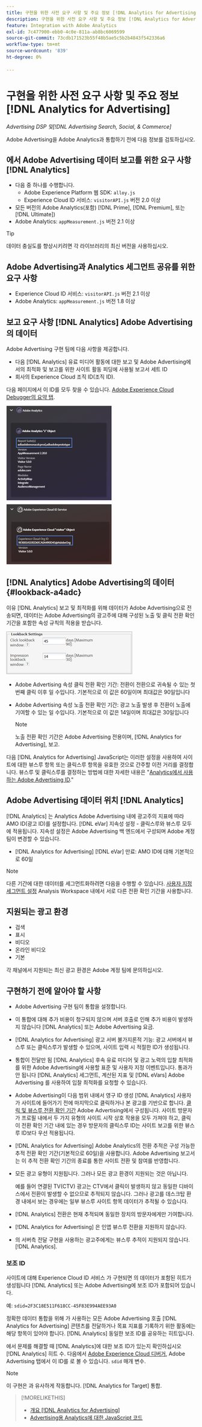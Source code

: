 ```yaml
---
title: 구현을 위한 사전 요구 사항 및 주요 정보 [!DNL Analytics for Advertising]
description: 구현을 위한 사전 요구 사항 및 주요 정보 [!DNL Analytics for Advertising]
feature: Integration with Adobe Analytics
exl-id: 7c477900-ebb0-4c0e-811a-ab8bc6069599
source-git-commit: 73cdb171523b55f48b5ae5c5b2b4843f542336a6
workflow-type: tm+mt
source-wordcount: '839'
ht-degree: 0%

---
```


# 구현을 위한 사전 요구 사항 및 주요 정보 [!DNL Analytics for Advertising]

*Advertising DSP 및[!DNL Advertising Search, Social, & Commerce]*

Adobe Advertising을 Adobe Analytics과 통합하기 전에 다음 정보를 검토하십시오.

## 에서 Adobe Advertising 데이터 보고를 위한 요구 사항 [!DNL Analytics]

* 다음 중 하나를 수행합니다.
   * Adobe Experience Platform 웹 SDK: `alloy.js`
   * Experience Cloud ID 서비스: `visitorAPI.js` 버전 2.0 이상
* 모든 버전의 Adobe Analytics(포함) [!DNL Prime], [!DNL Premium], 또는 [!DNL Ultimate])
* Adobe Analytics: `appMeasurement.js` 버전 2.1 이상

>[!TIP]
>
>데이터 충실도를 향상시키려면 각 라이브러리의 최신 버전을 사용하십시오.

## Adobe Advertising과 Analytics 세그먼트 공유를 위한 요구 사항

* Experience Cloud ID 서비스: `visitorAPI.js` 버전 2.1 이상
* Adobe Analytics: `appMeasurement.js` 버전 1.8 이상

## 보고 요구 사항 [!DNL Analytics] Adobe Advertising의 데이터

Adobe Advertising 구현 팀에 다음 사항을 제공합니다.

* 다음 [!DNL Analytics] 유료 미디어 활동에 대한 보고 및 Adobe Advertising에서의 최적화 및 보고를 위한 사이트 활동 피딩에 사용될 보고서 세트 ID
* 회사의 Experience Cloud 조직 ID(조직 ID).

다음 페이지에서 이 ID를 모두 찾을 수 있습니다. [Adobe Experience Cloud Debugger의 요약 탭](https://experienceleague.adobe.com/docs/debugger/using-v2/summary.html).

![Experience Cloud Debugger 요약 화면](/help/integrations/assets/a4adc-debugger-summary.png)

## [!DNL Analytics] Adobe Advertising의 데이터 {#lookback-a4adc}

이유 [!DNL Analytics] 보고 및 최적화를 위해 데이터가 Adobe Advertising으로 전송되면, 데이터는 Adobe Advertising의 광고주에 대해 구성된 노출 및 클릭 전환 확인 기간을 포함한 속성 규칙의 적용을 받습니다.

![Adobe Advertising의 광고주 수준 전환 확인 기간 설정](/help/integrations/assets/a4adc-lookbacks.png)

* Adobe Advertising 속성 클릭 전환 확인 기간: 전환이 전환으로 귀속될 수 있는 첫 번째 클릭 이후 일 수입니다. 기본적으로 이 값은 60일이며 최대값은 90일입니다
* Adobe Advertising 속성 노출 전환 확인 기간: 광고 노출 발생 후 전환이 노출에 기여할 수 있는 일 수입니다. 기본적으로 이 값은 14일이며 최대값은 30일입니다

  >[!NOTE]
  >
  > 노출 전환 확인 기간은 Adobe Advertising 전용이며, [!DNL Analytics for Advertising], 보고.

다음 [!DNL Analytics for Advertising] JavaScript는 이러한 설정을 사용하여 사이트에 대한 뷰스루 항목 또는 클릭스루 항목을 유효한 것으로 간주할 이전 거리를 결정합니다. 뷰스루 및 클릭스루를 결정하는 방법에 대한 자세한 내용은 &quot;[Analytics에서 사용하는 Adobe Advertising ID](ids.md).&quot;

## Adobe Advertising 데이터 위치 [!DNL Analytics]

[!DNL Analytics] 는 Analytics Adobe Advertising 내에 광고주의 지표에 따라 AMO ID(광고 ID)를 설정합니다. [!DNL eVar] 지속성 설정 - 클릭스루와 뷰스루 모두에 적용됩니다. 지속성 설정은 Adobe Advertising 백 엔드에서 구성되며 Adobe 계정 팀이 변경할 수 있습니다.

* [!DNL Analytics for Advertising] [!DNL eVar] 만료: AMO ID에 대해 기본적으로 60일

>[!NOTE]
>
>다른 기간에 대한 데이터를 세그먼트화하려면 다음을 수행할 수 있습니다. [사용자 지정 세그먼트 설정](https://experienceleague.adobe.com/docs/analytics/components/segmentation/segmentation-workflow/seg-build.html) Analysis Workspace 내에서 서로 다른 전환 확인 기간을 사용합니다.

## 지원되는 광고 환경

* 검색
* 표시
* 비디오
* 온라인 비디오
* 기본

각 채널에서 지원되는 최신 광고 환경은 Adobe 계정 팀에 문의하십시오.

## 구현하기 전에 알아야 할 사항

* Adobe Advertising 구현 팀이 통합을 설정합니다.

* 이 통합에 대해 추가 비용이 청구되지 않으며 서버 호출로 인해 추가 비용이 발생하지 않습니다 [!DNL Analytics] 또는 Adobe Advertising 요금.

* [!DNL Analytics for Advertising] 광고 서버 불가지론적 기능: 광고 서버에서 뷰스루 또는 클릭스루가 발생할 수 있으며, 사이트 입력 시 적절한 ID가 생성됩니다.

* 통합이 전달만 됨 [!DNL Analytics] 후속 유료 미디어 및 광고 노력의 입찰 최적화를 위한 Adobe Advertising에 사용할 표준 및 사용자 지정 이벤트입니다. 통과가 안 됩니다 [!DNL Analytics] 세그먼트, 계산된 지표 및 [!DNL eVars] Adobe Advertising 를 사용하여 입찰 최적화를 요청할 수 있습니다.

* Adobe Advertising이 다음 범위 내에서 영구 ID 생성 [!DNL Analytics] 사용자가 사이트에 들어가기 전에 마지막으로 클릭하거나 본 광고를 기반으로 합니다. [클릭 및 뷰스루 전환 확인 기간](#lookback-a4adc) Adobe Advertising에서 구성됩니다. 사이트 방문자가 프로필 내에서 두 가지 유형의 사이트 시작 상호 작용을 모두 가져야 하고, 클릭이 전환 확인 기간 내에 있는 경우 방문자의 클릭스루 ID는 사이트 보고를 위한 뷰스루 ID보다 우선 적용됩니다.

* [!DNL Analytics for Advertising] Adobe Analytics의 전환 추적은 구성 가능한 추적 전환 확인 기간(기본적으로 60일)을 사용합니다. Adobe Advertising 보고서는 이 추적 전환 확인 기간의 종료를 통한 사이트 전환 및 참여를 반영합니다.

* 모든 광고 유형이 지원됩니다. 그러나 모든 광고 환경이 지원되는 것은 아닙니다.

  예를 들어 연결된 TV(CTV) 광고는 CTV에서 클릭이 발생하지 않고 동일한 디바이스에서 전환이 발생할 수 없으므로 추적되지 않습니다. 그러나 광고를 데스크탑 환경 내에서 보는 경우에는 일부 뷰스루 사이트 항목 데이터가 추적될 수 있습니다.

* [!DNL Analytics] 전환은 현재 추적되며 동일한 장치의 방문자에게만 기여합니다.

* [!DNL Analytics for Advertising] 은 인앱 뷰스루 전환을 지원하지 않습니다.

* 의 서버측 전달 구현을 사용하는 광고주에게는 뷰스루 추적이 지원되지 않습니다. [!DNL Analytics].

### 보조 ID

사이트에 대해 Experience Cloud ID 서비스 가 구현되면 의 데이터가 포함된 히트가 생성됩니다 [!DNL Analytics] 또는 Adobe Advertising에 보조 ID가 포함되어 있습니다.

예: `sdid=2F3C18E511F618CC-45F83E994AEE93A0`

정확한 데이터 통합을 위해 가 사용하는 모든 Adobe Advertising 호출 [!DNL Analytics for Advertising] 콘텐츠를 전달하거나 목표 지표를 기록하기 위한 활동에는 해당 항목이 있어야 합니다. [!DNL Analytics] 동일한 보조 ID를 공유하는 히트입니다.

에서 문제를 해결할 때 [!DNL Analytics]에 대한 보조 ID가 있는지 확인하십시오 [!DNL Analytics] 히트 수. 다음에서 [Adobe Experience Cloud 디버거](https://experienceleague.adobe.com/docs/debugger/using-v2/summary.html), Adobe Advertising 탭에서 이 ID를 로 볼 수 있습니다. `sdid` 매개 변수.

>[!NOTE]
>
> 이 구현은 과 유사하게 작동합니다. [!DNL Analytics for Target] 통합.

>[!MORELIKETHIS]
>
>* [개요 [!DNL Analytics for Advertising]](overview.md)
>* [Advertising용 Analytics에 대한 JavaScript 코드](/help/integrations/analytics/javascript.md)
